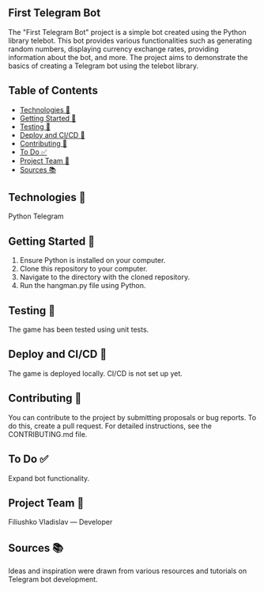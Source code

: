 ## First Telegram Bot

The "First Telegram Bot" project is a simple bot created using the Python library telebot. This bot provides various functionalities such as generating random numbers, displaying currency exchange rates, providing information about the bot, and more. The project aims to demonstrate the basics of creating a Telegram bot using the telebot library.

## Table of Contents

- [Technologies 🙂](#technologies)
- [Getting Started 🧪](#getting-started)
- [Testing 🧪](#testing)
- [Deploy and CI/CD 🚀](#deploy-and-cicd)
- [Contributing 🤝](#contributing)
- [To Do ✅](#to-do)
- [Project Team 👥](#project-team)
- [Sources 📚](#sources)

## Technologies 🙂

Python
Telegram

## Getting Started 🧪

1) Ensure Python is installed on your computer.
2) Clone this repository to your computer.
3) Navigate to the directory with the cloned repository.
4) Run the hangman.py file using Python.

## Testing 🧪

The game has been tested using unit tests.

## Deploy and CI/CD 🚀

The game is deployed locally. CI/CD is not set up yet.

## Contributing 🤝

You can contribute to the project by submitting proposals or bug reports. To do this, create a pull request. For detailed instructions, see the CONTRIBUTING.md file.

## To Do ✅

Expand bot functionality.

## Project Team 👥

Filiushko Vladislav — Developer

## Sources 📚

Ideas and inspiration were drawn from various resources and tutorials on Telegram bot development.
